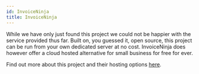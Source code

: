 ```yaml
---
id: InvoiceNinja
title: InvoiceNinja
---
```


While we have only just found this project we could not be happier with the service provided thus far. Built on, you guessed it, open source, this project can be run from your own dedicated server at no cost. InvoiceNinja does however offer a cloud hosted alternative for small business for free for ever.

Find out more about this project and their hosting options [here](https://www.invoiceninja.com/).
